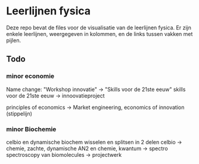 # Leerlijnen fysica
Deze repo bevat de files voor de visualisatie van de leerlijnen fysica. Er zijn enkele leerlijnen, weergegeven in kolommen, en de links tussen vakken met pijlen.

## Todo
### minor economie
Name change: "Workshop innovatie" -> "Skills voor de 21ste eeuw"
skills voor de 21ste eeuw -> innoovatieproject

principles of economics -> Market engineering, economics of innovation (stippelijn)

### minor Biochemie
celbio en dynamische biochem wisselen en splitsen in 2 delen
celbio -> chemie, zachte, dynamische
AN2 en chemie, kwantum -> spectro
spectroscopy van biomolecules -> projectwerk
